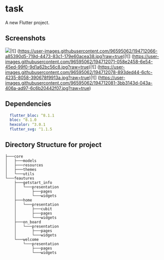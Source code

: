 # task

A new Flutter project.


## Screenshots
![](https://user-images.githubusercontent.com/96595062/194712061-b76e42e1-5be1-46e0-9519-4b431b869678.jpg?raw=true)|![]
(https://user-images.githubusercontent.com/96595062/194712066-a85390d5-719d-4473-83c1-179e60acea38.jpg?raw=true)|![]
(https://user-images.githubusercontent.com/96595062/194712071-058e2458-6e54-45ed-99f0-9d1a62bc56c8.jpg?raw=true)|![]
(https://user-images.githubusercontent.com/96595062/194712078-893ded44-6cfc-4235-8058-390678f9913a.jpg?raw=true)|![]
(https://user-images.githubusercontent.com/96595062/194712081-3bb3143d-043a-406a-ad97-6c6b20442f07.jpg?raw=true)


## Dependencies

```yaml
  flutter_bloc: ^8.1.1
  bloc: ^8.1.0
  hexcolor: ^3.0.1
  flutter_svg: ^1.1.5
```


## Directory Structure for project

```
├───core
│   ├───models
│   ├───resources
│   ├───themes
│   └───utils
└───feautures
    ├───getstart_info
    │   └───presentation
    │       ├───pages
    │       └───widgets
    ├───home
    │   └───presentation
    │       ├───cubit
    │       ├───pages
    │       └───widgets
    ├───on_board
    │   └───presentation
    │       ├───pages
    │       └───widgets
    └───welcome
        └───presentation
            ├───pages
            └───widgets

```

